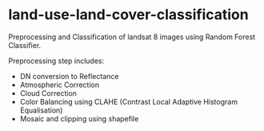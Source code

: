 # land-use-land-cover-classification

Preprocessing and Classification of landsat 8 images using Random Forest Classifier.

Preprocessing step includes:
- DN conversion to Reflectance
- Atmospheric Correction
- Cloud Correction
- Color Balancing using CLAHE (Contrast Local Adaptive Histogram Equalisation)
- Mosaic and clipping using shapefile

